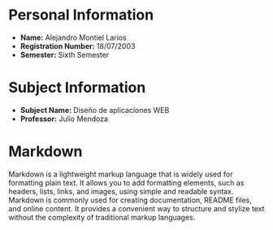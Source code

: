 # Personal Information

- **Name:** Alejandro Montiel Larios
- **Registration Number:** 18/07/2003
- **Semester:** Sixth Semester

# Subject Information

- **Subject Name:** Diseño de aplicaciones WEB
- **Professor:** Julio Mendoza

# Markdown

Markdown is a lightweight markup language that is widely used for formatting plain text. It allows you to add formatting elements, such as headers, lists, links, and images, using simple and readable syntax. Markdown is commonly used for creating documentation, README files, and online content. It provides a convenient way to structure and stylize text without the complexity of traditional markup languages.

